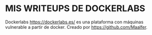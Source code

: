 # MIS WRITEUPS DE DOCKERLABS

Dockerlabs https://dockerlabs.es/ es una plataforma con máquinas vulnerable a partir de docker. Creado por https://github.com/Maalfer. 

